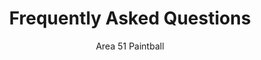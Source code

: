---
title: "Frequently Asked Questions"
description: "A collection of the most frequently asked questions at Area 51 Paintball"
images:
    - /images/area-51-logo.webp
author: Area 51 Paintball
layout: frequently-asked-questions
faq:
    - question: "What Are Your Hours?"
      answer: "We are closed for the season currently.  Check back for spring hours in the near future."
      id: 1
    - question: "Can I bring my own paintball gear?"
      answer: "Yes, as long as it is approved by the staff and inspected, you can bring your own paintball gear."
      id: 2
    - question: "What should we bring for a day of paintball?"
      answer: "Make sure you bring plenty of water, snacks, and sun screen!"
      id: 3
    - question: "Can I bring my own paint?"
      answer: "No, Only field paint is allowed."
---